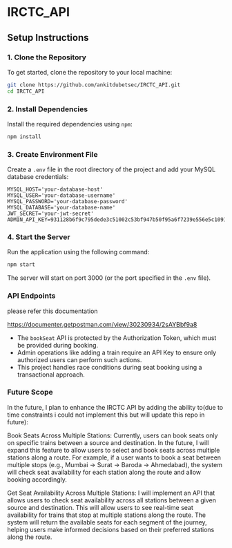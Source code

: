 # IRCTC_API

## Setup Instructions

### 1. Clone the Repository

To get started, clone the repository to your local machine:
```bash
git clone https://github.com/ankitdubetsec/IRCTC_API.git
cd IRCTC_API
```


### 2. Install Dependencies

Install the required dependencies using `npm`:

```bash
npm install
```

### 3. Create Environment File

Create a `.env` file in the root directory of the project and add your MySQL database credentials:

```
MYSQL_HOST='your-database-host'
MYSQL_USER='your-database-username'
MYSQL_PASSWORD='your-database-password'
MYSQL_DATABASE='your-database-name'
JWT_SECRET='your-jwt-secret'
ADMIN_API_KEY=931128b6f9c795dede3c51002c53bf947b50f95a6f7239e556e5c1091c05fce2
```

### 4. Start the Server

Run the application using the following command:

```bash
npm start
```

The server will start on port 3000 (or the port specified in the `.env` file).

### API Endpoints

please refer this documentation

https://documenter.getpostman.com/view/30230934/2sAYBbf9a8

- The `bookSeat` API is protected by the Authorization Token, which must be provided during booking.
- Admin operations like adding a train require an API Key to ensure only authorized users can perform such actions.
- This project handles race conditions during seat booking using a transactional approach.

### Future Scope

In the future, I plan to enhance the IRCTC API by adding the ability to(due to time constraints i could not implement this but will update this repo in future):

Book Seats Across Multiple Stations:
Currently, users can book seats only on specific trains between a source and destination. In the future, I will expand this feature to allow users to select and book seats across multiple stations along a route. For example, if a user wants to book a seat between multiple stops (e.g., Mumbai -> Surat -> Baroda -> Ahmedabad), the system will check seat availability for each station along the route and allow booking accordingly.

Get Seat Availability Across Multiple Stations:
I will implement an API that allows users to check seat availability across all stations between a given source and destination. This will allow users to see real-time seat availability for trains that stop at multiple stations along the route. The system will return the available seats for each segment of the journey, helping users make informed decisions based on their preferred stations along the route.
